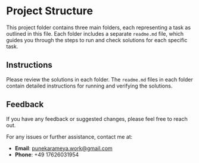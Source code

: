 # Project Structure

This project folder contains three main folders, each representing a task as outlined in this file. Each folder includes a separate `readme.md` file, which guides you through the steps to run and check solutions for each specific task.

## Instructions

Please review the solutions in each folder. The `readme.md` files in each folder contain detailed instructions for running and verifying the solutions.

## Feedback

If you have any feedback or suggested changes, please feel free to reach out. 

For any issues or further assistance, contact me at:
- **Email**: punekarameya.work@gmail.com
- **Phone**: +49 17626031954
